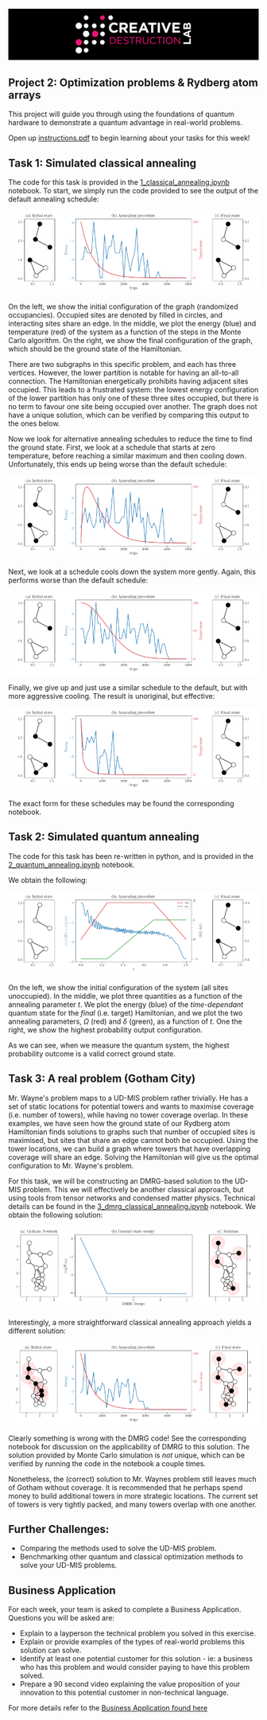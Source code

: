 ![CDL 2020 Cohort Project](../figures/CDL_logo.jpg)

## Project 2: Optimization problems \& Rydberg atom arrays

This project will guide you through using the foundations of quantum hardware to demonstrate a quantum advantage in real-world problems.

Open up [instructions.pdf](instructions/instructions.pdf) to begin learning about your tasks for this week!

## Task 1: Simulated classical annealing

The code for this task is provided in the [1_classical_annealing.ipynb](notebooks/1_classical_annealing.ipynb) notebook. 
To start, we simply run the code provided to see the output of the default annealing schedule:

![](fig/classical_annealing.png)

On the left, we show the initial configuration of the graph (randomized occupancies).
Occupied sites are denoted by filled in circles, and interacting sites share an edge.
In the middle, we plot the energy (blue) and temperature (red) of the system as a function of the steps in the Monte Carlo algorithm.
On the right, we show the final configuration of the graph, which should be the ground state of the Hamiltonian.

There are two subgraphs in this specific problem, and each has three vertices.
However, the lower partition is notable for having an all-to-all connection.
The Hamiltonian energetically prohibits having adjacent sites occupied.
This leads to a frustrated system: the lowest energy configuration of the lower partition has only one of these three sites occupied, but there is no term to favour one site being occupied over another.
The graph does not have a unique solution, which can be verified by comparing this output to the ones below.

Now we look for alternative annealing schedules to reduce the time to find the ground state.
First, we look at a schedule that starts at zero temperature, before reaching a similar maximum and then cooling down.
Unfortunately, this ends up being worse than the default schedule:

![](fig/classical_annealing_schedule_1.png)

Next, we look at a schedule cools down the system more gently. 
Again, this performs worse than the default schedule:

![](fig/classical_annealing_schedule_2.png)

Finally, we give up and just use a similar schedule to the default, but with more aggressive cooling.
The result is unoriginal, but effective:

![](fig/classical_annealing_schedule_3.png)

The exact form for these schedules may be found the corresponding notebook.

## Task 2: Simulated quantum annealing

The code for this task has been re-written in python, and is provided in the [2_quantum_annealing.ipynb](notebooks/2_quantum_annealing.ipynb) notebook.

We obtain the following:

![](fig/quantum_annealing.png)

On the left, we show the initial configuration of the system (all sites unoccupied).
In the middle, we plot three quantities as a function of the annealing parameter *t*.
We plot the energy (blue) of the *time-dependant* quantum state for the *final* (i.e. target) Hamiltonian, and we plot the two annealing parameters, *Ω* (red) and *δ* (green), as a function of *t*.
One the right, we show the highest probability output configuration.

As we can see, when we measure the quantum system, the highest probability outcome is a valid correct ground state.

## Task 3: A real problem (Gotham City)

Mr. Wayne's problem maps to a UD-MIS problem rather trivially. 
He has a set of static locations for potential towers and wants to maximise coverage (i.e. number of towers), while having no tower coverage overlap.
In these examples, we have seen how the ground state of our Rydberg atom Hamiltonian finds solutions to graphs such that number of occupied sites is maximised, but sites that share an edge cannot both be occupied.
Using the tower locations, we can build a graph where towers that have overlapping coverage will share an edge.
Solving the Hamiltonian will give us the optimal configuration to Mr. Wayne's problem. 

For this task, we will be constructing an DMRG-based solution to the UD-MIS problem. 
This we will effectively be another classical approach, but using tools from tensor networks and condensed matter physics.
Technical details can be found in the [3_dmrg_classical_annealing.ipynb](notebooks/3_dmrg_classical_annealing.ipynb) notebook.
We obtain the following solution:

![](fig/dmrg_gotham.png)

Interestingly, a more straightforward classical annealing approach yields a different solution:

![](fig/classical_gotham.png)

Clearly something is wrong with the DMRG code! 
See the corresponding notebook for discussion on the applicability of DMRG to this solution.
The solution provided by Monte Carlo simulation is *not* unique, which can be verified by running the code in the notebook a couple times.

Nonetheless, the (correct) solution to Mr. Waynes problem still leaves much of Gotham without coverage. 
It is recommended that he perhaps spend money to build additional towers in more strategic locations.
The current set of towers is very tightly packed, and many towers overlap with one another.

## Further Challenges:
* Comparing the methods used to solve the UD-MIS problem.
* Benchmarking other quantum and classical optimization methods to solve your UD-MIS problems.

## Business Application
For each week, your team is asked to complete a Business Application. Questions you will be asked are:

* Explain to a layperson the technical problem you solved in this exercise.
* Explain or provide examples of the types of real-world problems this solution can solve.
* Identify at least one potential customer for this solution - ie: a business who has this problem and would consider paying to have this problem solved.
* Prepare a 90 second video explaining the value proposition of your innovation to this potential customer in non-technical language.

For more details refer to the [Business Application found here](business_application/Business_Application.md)
